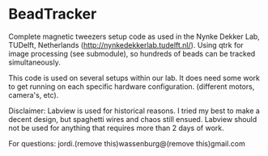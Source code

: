 BeadTracker
===========

Complete magnetic tweezers setup code as used in the Nynke Dekker Lab, TUDelft, Netherlands (http://nynkedekkerlab.tudelft.nl/).
Using qtrk for image processing (see submodule), so hundreds of beads can be tracked simultaneously.

This code is used on several setups within our lab. It does need some work to get running on each specific hardware configuration.
(different motors, camera's, etc).

Disclaimer: Labview is used for historical reasons. 
I tried my best to make a decent design, but spaghetti wires and chaos still ensued.
Labview should not be used for anything that requires more than 2 days of work.

For questions:
jordi.(remove this)wassenburg@(remove this)gmail.com

